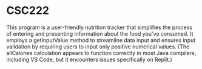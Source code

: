 # CSC222

This program is a user-friendly nutrition tracker that simplifies the process of entering and presenting information about the food you've consumed. It employs a getInputValue method to streamline data input and ensures input validation by requiring users to input only positive numerical values. (The allCalories calculation appears to function correctly in most Java compilers, including VS Code, but it encounters issues specifically on Replit.)
